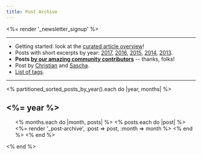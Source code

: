 ```yaml
---
title: Post Archive
---
```


<%= render '_newsletter_signup' %>

-----

* Getting started: look at the [curated article overview](/posts/overview/)!
* Posts with short excerpts by year: [2017](/posts/2016/), [2016](/posts/2016/), [2015](/posts/2015/), [2014](/posts/2014/), [2013](/posts/2013/).
* **Posts [by our amazing community contributors](/authors/guests/)** -- thanks, folks!
* Post by [Christian](/authors/christian/) and [Sascha](/authors/sascha/).
* [List of tags](/posts/tags/).

-----

<% partitioned_sorted_posts_by_year().each do |year, months| %>
<h2><%= year %></h2>

<ul class="allposts">
<% months.each do |month, posts| %>
<% posts.each do |post| %>
<%= render '_post-archive', :post => post, :month => month %>
<% end %>
<% end %> 
</ul>

<% end %>
